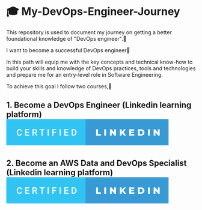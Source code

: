 #    :mortar_board:  My-DevOps-Engineer-Journey 

This repository is used to document my journey on getting a better foundational knowledge of "DevOps engineer".:memo:

I want to become a successful DevOps engineer:sparkling_heart:

In this path  will equip me with the key concepts and technical know-how to build your skills and knowledge of DevOps practices, tools and technologies and prepare me for an entry-level role in Software Engineering. 


To achieve this goal I follow two courses,:bookmark_tabs:

## 1. Become a DevOps Engineer (Linkedin learning platform) ![forthebadge](https://github.com/BJSanja/My-Software-Development-Journey/blob/main/certified-linkedin.svg)
## 2. Become an AWS Data and DevOps Specialist (Linkedin learning platform) ![forthebadge](https://github.com/BJSanja/My-Software-Development-Journey/blob/main/certified-linkedin.svg)
